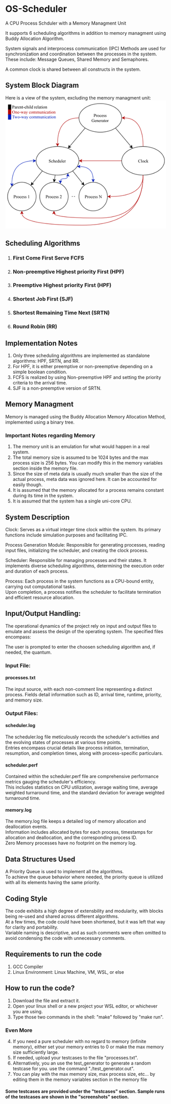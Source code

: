 # OS-Scheduler  

A CPU Process Schduler with a Memory Managment Unit  

It supports 6 scheduling algorithms in addition to memory managment using Buddy Allocation Algorithm.  

System signals and interprocess communication (IPC) Methods are used for synchronization and coordination between the processes in the system.  
These include: Message Queues, Shared Memory and Semaphores.

A common clock is shared between all constructs in the system.

## System Block Diagram  
Here is a view of the system, excluding the memory managment unit:
![System Block Diagram](https://github.com/alhusseingamal/OS-Scheduler/blob/main/screenshots/System%20Diagram.PNG)

## Scheduling Algorithms
1. ### First Come First Serve FCFS
2. ### Non-preemptive Highest priority First (HPF)
3. ### Preemptive Highest priority First (HPF)
4. ### Shortest Job First (SJF)
5. ### Shortest Remaining Time Next (SRTN)
6. ### Round Robin (RR)

## Implementation Notes
1. Only three scheduling algorithms are implemented as standalone algorithms: HPF, SRTN, and RR.
2. For HPF, it is either preemptive or non-preemptive depending on a simple boolean condition.
3. FCFS is realized by using Non-preemptive HPF and setting the priority criteria to the arrival time.
4. SJF is a non-preemptive version of SRTN.

## Memory Managment
Memory is managed using the Buddy Allocation Memory Allocation Method, implemented using a binary tree.  

### Important Notes regarding Memory  
1. The memory unit is an emulation for what would happen in a real system.
2. The total memory size is assumed to be 1024 bytes and the max process size is 256 bytes.
   You can modify this in the memory variables section inside the memory file.
4. Since the size of meta data is usually much smaller than the size of the actual process, meta data was ignored here. It can be accounted for easily though.
5. It is assumed that the memory allocated for a process remains constant during its time in the system.
6. It is assumed that the system has a single uni-core CPU.

## System Description

Clock: Serves as a virtual integer time clock within the system. Its primary functions include simulation purposes and facilitating IPC.

Process Generation Module: Responsible for generating processes, reading input files, initializing the scheduler, and creating the clock process.  

Scheduler: Responsible for managing processes and their states. It implements diverse scheduling algorithms, determining the execution order and duration of each process.

Process: Each process in the system functions as a CPU-bound entity, carrying out computational tasks.  
Upon completion, a process notifies the scheduler to facilitate termination and efficient resource allocation.

## Input/Output Handling:
The operational dynamics of the project rely on input and output files to emulate and assess the design of the operating system. The specified files encompass:

The user is prompted to enter the choosen scheduling algorithm and, if needed, the quantum.  

### Input File: 

#### processes.txt
The input  source, with each non-comment line representing a distinct process. Fields detail information such as ID, arrival time, runtime, priority, and memory size.

### Output Files:

#### scheduler.log
The scheduler.log file meticulously records the scheduler's activities and the evolving states of processes at various time points.  
Entries encompass crucial details like process initiation, termination, resumption, and completion times, along with process-specific particulars.

#### scheduler.perf
Contained within the scheduler.perf file are comprehensive performance metrics gauging the scheduler's efficiency.  
This includes statistics on CPU utilization, average waiting time, average weighted turnaround time, and the standard deviation for average weighted turnaround time.

#### memory.log
The memory.log file keeps a detailed log of memory allocation and deallocation events.  
Information includes allocated bytes for each process, timestamps for allocation and deallocation, and the corresponding process ID.  
Zero Memory processes have no footprint on the memory log.

## Data Structures Used
A Priority Queue is used to implement all the algorithms.  
To achieve the queue behavior where needed, the priority queue is utilized with all its elements having the same priority.

## Coding Style
The code exhibits a high degree of extensbility and modularity, with blocks being re-used and shared across different algorithms.  
At a few times, the code could have been shortened, but it was left that way for clarity and portability.  
Variable naming is descriptive, and as such comments were often omitted to avoid condensing the code with unnecessary comments.

## Requirements to run the code
1. GCC Compiler
2. Linux Environment: Linux Machine, VM, WSL, or else

## How to run the code?
1. Download the file and extract it.
2. Open your linux shell or a new project your WSL editor, or whichever you are using.
3. Type those two commands in the shell: "make" followed by "make run".
### Even More  
4. If you need a pure scheduler with no regard to memory (infinite memory), either set your memory entries to 0 or make the max memory size sufficiently large.
5. If needed, upload your testcases to the file "processes.txt".
6. Alternatively, you an use the test_generator to generate a random testcase for you. use the command "./test_generator.out".
6. You can play with the max memory size, max process size, etc... by editing them in the memory variables section in the memory file

#### Some testcases are provided under the "testcases" section. Sample runs of the testcases are shown in the "screenshots" section.
